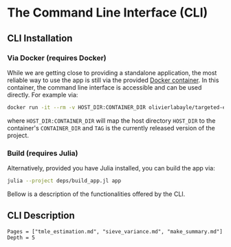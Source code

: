 # The Command Line Interface (CLI)

## CLI Installation

### Via Docker (requires Docker)

While we are getting close to providing a standalone application, the most reliable way to use the app is still via the provided [Docker container](https://hub.docker.com/r/olivierlabayle/targeted-estimation/tags). In this container, the command line interface is accessible and can be used directly. For example via:

```bash
docker run -it --rm -v HOST_DIR:CONTAINER_DIR olivierlabayle/targeted-estimation:TAG tmle --help
```

where `HOST_DIR:CONTAINER_DIR` will map the host directory `HOST_DIR` to the container's `CONTAINER_DIR` and `TAG` is the currently released version of the project.

### Build (requires Julia)

Alternatively, provided you have Julia installed, you can build the app via:

```bash
julia --project deps/build_app.jl app
```

Bellow is a description of the functionalities offered by the CLI.

## CLI Description

```@contents
Pages = ["tmle_estimation.md", "sieve_variance.md", "make_summary.md"]
Depth = 5
```

